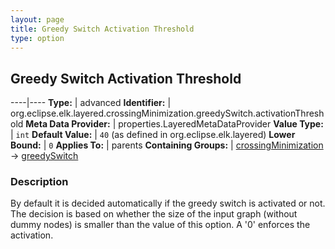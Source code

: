 ```yaml
---
layout: page
title: Greedy Switch Activation Threshold
type: option
---
```

## Greedy Switch Activation Threshold

----|----
**Type:** | advanced
**Identifier:** | org.eclipse.elk.layered.crossingMinimization.greedySwitch.activationThreshold
**Meta Data Provider:** | properties.LayeredMetaDataProvider
**Value Type:** | `int`
**Default Value:** | `40` (as defined in org.eclipse.elk.layered)
**Lower Bound:** | `0`
**Applies To:** | parents
**Containing Groups:** | [crossingMinimization](org-eclipse-elk-layered-crossingMinimization) -> [greedySwitch](org-eclipse-elk-layered-crossingMinimization-greedySwitch)

### Description

By default it is decided automatically if the greedy switch is activated or not. The decision is based on whether the size of the input graph (without dummy nodes) is smaller than the value of this option. A '0' enforces the activation.

